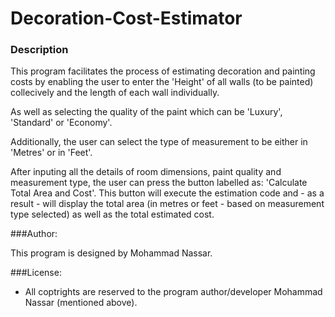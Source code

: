# Decoration-Cost-Estimator

### Description
This program facilitates the process of estimating decoration and painting costs by enabling the user to enter the 'Height' of all walls (to be painted) collecively and the length of each wall individually.

As well as selecting the quality of the paint which can be 'Luxury', 'Standard' or 'Economy'.

Additionally, the user can select the type of measurement to be either in 'Metres' or in 'Feet'.

After inputing all the details of room dimensions, paint quality and measurement type, the user can press the button labelled as: 'Calculate Total Area and Cost'.  This button will execute the estimation code and - as a result - will display the total area (in metres or feet - based on measurement type selected) as well as the total estimated cost.

###Author:

This program is designed by Mohammad Nassar.

###License:

* All coptrights are reserved to the program author/developer Mohammad Nassar (mentioned above).

